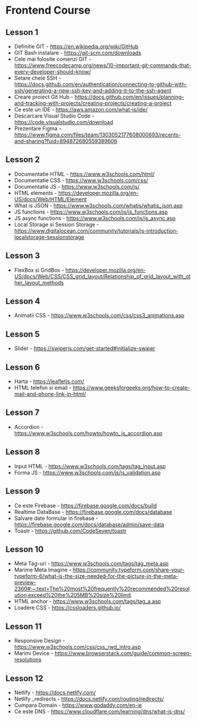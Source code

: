 # Frontend Course

## Lesson 1
- Definitie GIT - https://en.wikipedia.org/wiki/GitHub
- GIT Bash instalare - https://git-scm.com/downloads
- Cele mai folosite comenzi GIT - https://www.freecodecamp.org/news/10-important-git-commands-that-every-developer-should-know/
- Setare cheie SSH - https://docs.github.com/en/authentication/connecting-to-github-with-ssh/generating-a-new-ssh-key-and-adding-it-to-the-ssh-agent
- Creare proiect Git Hub - https://docs.github.com/en/issues/planning-and-tracking-with-projects/creating-projects/creating-a-project
- Ce este un IDE - https://aws.amazon.com/what-is/ide/
- Descarcare Visual Studio Code - https://code.visualstudio.com/download
- Prezentare Figma - https://www.figma.com/files/team/1303052177608000693/recents-and-sharing?fuid=894872680559389606

## Lesson 2
- Documentatie HTML - https://www.w3schools.com/html/
- Documentatie CSS - https://www.w3schools.com/css/
- Documentatie JS - https://www.w3schools.com/js/
- HTML elements - https://developer.mozilla.org/en-US/docs/Web/HTML/Element
- What is JSON - https://www.w3schools.com/whatis/whatis_json.asp
- JS functions - https://www.w3schools.com/js/js_functions.asp
- JS async functions - https://www.w3schools.com/js/js_async.asp
- Local Storage si Session Storage - https://www.digitalocean.com/community/tutorials/js-introduction-localstorage-sessionstorage

## Lesson 3
- FlexBox si GridBox - https://developer.mozilla.org/en-US/docs/Web/CSS/CSS_grid_layout/Relationship_of_grid_layout_with_other_layout_methods

## Lesson 4
- Animatii CSS - https://www.w3schools.com/css/css3_animations.asp

## Lesson 5
- Slider - https://swiperjs.com/get-started#initialize-swiper

## Lesson 6
- Harta - https://leafletjs.com/
- HTML telefon si email - https://www.geeksforgeeks.org/how-to-create-mail-and-phone-link-in-html/

## Lesson 7
- Accordion - https://www.w3schools.com/howto/howto_js_accordion.asp

## Lesson 8
- Input HTML - https://www.w3schools.com/tags/tag_input.asp
- Forma JS - https://www.w3schools.com/js/js_validation.asp

## Lesson 9
- Ce este Firebase - https://firebase.google.com/docs/build
- Realtime DataBase - https://firebase.google.com/docs/database
- Salvare date formular in firebase - https://firebase.google.com/docs/database/admin/save-data
- Toastr - https://github.com/CodeSeven/toastr

## Lesson 10
- Meta Tag-uri - https://www.w3schools.com/tags/tag_meta.asp
- Marime Meta Imagine - https://community.typeform.com/share-your-typeform-6/what-is-the-size-needed-for-the-picture-in-the-meta-preview-2360#:~:text=The%20most%20frequently%20recommended%20resolution,exceed%20the%205MB%20size%20limit.
- HTML anchor - https://www.w3schools.com/tags/tag_a.asp
- Loadere CSS - https://cssloaders.github.io/

## Lesson 11
- Responsive Design - https://www.w3schools.com/css/css_rwd_intro.asp
- Marimi Device - https://www.browserstack.com/guide/common-screen-resolutions

## Lesson 12
- Netlify - https://docs.netlify.com/
- Netlify _redirects - https://docs.netlify.com/routing/redirects/
- Cumpara Domain - https://www.godaddy.com/en-ie
- Ce este DNS - https://www.cloudflare.com/learning/dns/what-is-dns/